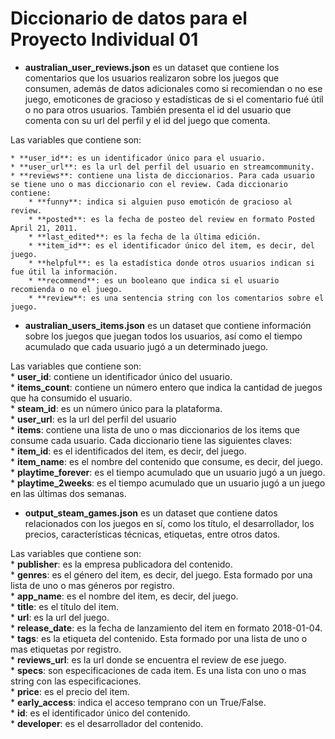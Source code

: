 # Diccionario de datos para el Proyecto Individual 01

* **australian_user_reviews.json** es un dataset que contiene los comentarios que los usuarios realizaron sobre los juegos que consumen, además de datos adicionales como si recomiendan o no ese juego, emoticones de gracioso y estadísticas de si el comentario fué útil o no para otros usuarios. También presenta el id del usuario que comenta con su url del perfil y el id del juego que comenta.

Las variables que contiene son:

    * **user_id**: es un identificador único para el usuario.  
    * **user_url**: es la url del perfil del usuario en streamcommunity.  
    * **reviews**: contiene una lista de diccionarios. Para cada usuario se tiene uno o mas diccionario con el review. Cada diccionario contiene:  
        * **funny**: indica si alguien puso emoticón de gracioso al review.  
        * **posted**: es la fecha de posteo del review en formato Posted April 21, 2011.  
        * **last_edited**: es la fecha de la última edición.  
        * **item_id**: es el identificador único del item, es decir, del juego.  
        * **helpful**: es la estadística donde otros usuarios indican si fue útil la información.  
        * **recommend**: es un booleano que indica si el usuario recomienda o no el juego.  
        * **review**: es una sentencia string con los comentarios sobre el juego.  

* **australian_users_items.json** es un dataset que contiene información sobre los juegos que juegan todos los usuarios, así como el tiempo acumulado que cada usuario jugó a un determinado juego.

Las variables que contiene son:  
    * **user_id**: contiene un identificador único del usuario.  
    * **items_count**: contiene un número entero que indica la cantidad de juegos que ha consumido el usuario.  
    * **steam_id**: es un número único para la plataforma.  
    * **user_url**: es la url del perfil del usuario  
    * **items**: contiene una lista de uno o mas diccionarios de los items que consume cada usuario.   Cada diccionario tiene las siguientes claves:  
    * **item_id**: es el identificados del item, es decir, del juego.  
    * **item_name**: es el nombre del contenido que consume, es decir, del juego.  
    * **playtime_forever**: es el tiempo acumulado que un usuario jugó a un juego.  
    * **playtime_2weeks**: es el tiempo acumulado que un usuario jugó a un juego en las últimas dos semanas.  

* **output_steam_games.json** es un dataset que contiene datos relacionados con los juegos en sí, como los título, el desarrollador, los precios, características técnicas, etiquetas, entre otros datos.

Las variables que contiene son:  
    * **publisher**: es la empresa publicadora del contenido.  
    * **genres**: es el género del item, es decir, del juego. Esta formado por una lista de uno o mas géneros por registro.  
    * **app_name**: es el nombre del item, es decir, del juego.  
    * **title**: es el título del item.  
    * **url**: es la url del juego.  
    * **release_date**: es la fecha de lanzamiento del item en formato 2018-01-04.  
    * **tags**: es la etiqueta del contenido. Esta formado por una lista de uno o mas etiquetas por registro.  
    * **reviews_url**: es la url donde se encuentra el review de ese juego.  
    * **specs**: son especificaciones de cada item. Es una lista con uno o mas string con las especificaciones.  
    * **price**: es el precio del item.  
    * **early_access**: indica el acceso temprano con un True/False.  
    * **id**: es el identificador único del contenido.  
    * **developer**: es el desarrollador del contenido.  